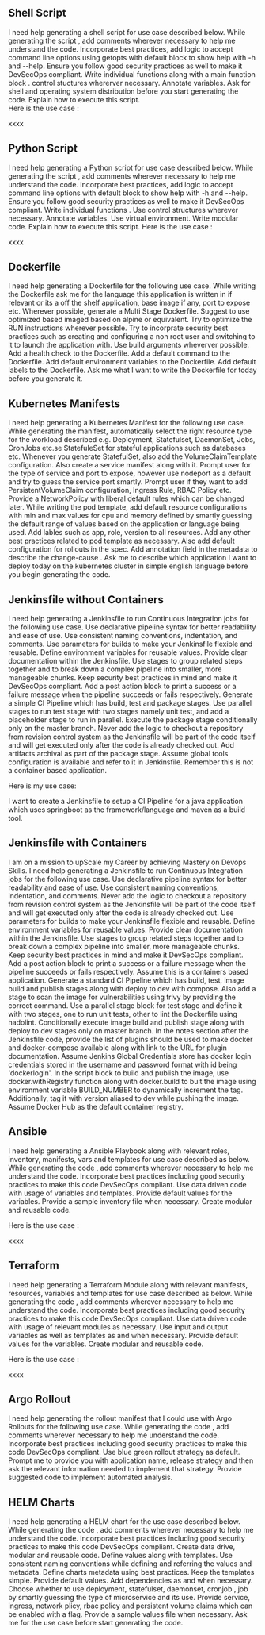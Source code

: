 ## Shell Script 

I need help generating a shell script for use case described below. While generating the script , add comments wherever necessary to help me understand the code. Incorporate best practices,  add logic to accept command line options using getopts with default block to show help with -h and --help. Ensure you follow good security practices as well to make it DevSecOps compliant. Write individual functions along with a main function block . control stuctures whererver necessary. Annotate variables. Ask for shell and operating system distribution before you start generating the code. Explain how to execute this script.  
Here is the use case : 

xxxx


## Python Script 

I need help generating a Python  script for use case described below. While generating the script , add comments wherever necessary to help me understand the code. Incorporate best practices,  add logic to accept command line options with default block to show help with -h and --help. Ensure you follow good security practices as well to make it DevSecOps compliant. Write individual functions . Use control structures  wherever necessary. Annotate variables. Use virtual environment. Write modular code. Explain how to execute this script. 
Here is the use case :


xxxx


## Dockerfile 

I need help generating a Dockerfile for the following use case. While writing the Dockerfile ask me for the language this application is written in if relevant or its a off the shelf application, base image if any, port to expose etc.  Wherever possible, generate a Multi Stage Dockerfile. Suggest to use optimized based imaged based on alpine or equivalent. Try to optimize the RUN instructions wherever possible. Try to incorprate security best practices such as creating and configuring a non root user and switching to it to launch the application with. Use build arguments wheverver possible. Add a health check to the Dockerfile. Add a default command to the Dockerfile. Add default environment variables to the Dockerfile. Add default labels to the Dockerfile. Ask me what I want to write the Dockerfile for today before you generate it. 


## Kubernetes Manifests 

I need help generating a Kubernetes Manifest for the following use case. While generating the manifest, automatically select the right resource type for the workload described e.g. Deployment, Statefulset, DaemonSet, Jobs, CronJobs etc.se StatefuleSet for stateful applications such as databases etc. Whenever you generate StatefulSet, also add the VolumeClaimTemplate configuration.  Also create a service manifest along with it. Prompt user for the type of service and port to expose, however use nodeport as a default and try to guess the service port smartly. Prompt user if they want to add PersistentVolumeClaim configuration, Ingress Rule, RBAC Policy etc. Provide a NetworkPolicy with liberal default rules which can be changed later.  While writing the pod template, add  default resource configurations with min and max values for  cpu and memory  defined by smartly guessing the default range of values based on the application or language being used. Add lables such as app, role, version to all resources.  Add any other best practices related to pod template as necessary.  Also add default configuration for rollouts in the spec. Add annotation field in the metadata to describe the change-cause .  Ask me to describe which application I want to deploy today on the kubernetes cluster in simple english language before you begin generating the code. 



## Jenkinsfile without Containers 


I need help generating a Jenkinsfile to run Continuous Integration jobs for the following use case. Use declarative pipeline syntax for better readability and ease of use. Use consistent naming conventions, indentation, and comments. Use parameters for builds to make your Jenkinsfile flexible and reusable.  Define environment variables for reusable values. Provide clear documentation within the Jenkinsfile. Use stages to group related steps together and to break down a complex pipeline into smaller, more manageable chunks.  Keep security best practices in mind and make it DevSecOps compliant. Add a post action block to print a success or a failure message when the pipeline succeeds or fails respectively.   Generate a simple CI Pipeline which has build,  test and package stages. Use parallel stages to run test stage with two stages namely unit test, and  add a placeholder stage to run in parallel. Execute the package stage conditionally only on the master branch.  Never add the logic to checkout a repository from revision control system as the Jenkinsfile will be part of the code itself and will get executed only after the code is already checked out. Add artifacts archival as part of the package stage. Assume global tools configuration is available and refer to  it in Jenkinsfile.  Remember this is not a container based application. 

Here is my use case: 

I want to create a Jenkinsfile to setup a CI Pipeline for a java application which uses springboot as the framework/language and maven as a build tool.  

## Jenkinsfile with Containers 


I am on a mission to upScale my Career by achieving Mastery on Devops Skills. I need help generating a Jenkinsfile to run Continuous Integration jobs for the following use case. Use declarative pipeline syntax for better readability and ease of use. Use consistent naming conventions, indentation, and comments.  Never add the logic to checkout a repository from revision control system as the Jenkinsfile will be part of the code itself and will get executed only after the code is already checked out.  Use parameters for builds to make your Jenkinsfile flexible and reusable.  Define environment variables for reusable values. Provide clear documentation within the Jenkinsfile. Use stages to group related steps together and to break down a complex pipeline into smaller, more manageable chunks.   Keep security best practices in mind and make it DevSecOps compliant. Add a post action block to print a success or a failure message when the pipeline succeeds or fails respectively. Assume this is a containers based application.  Generate a standard CI Pipeline which has build,  test,  image build and publish stages along with deploy to dev with compose. Also add a stage to scan the image for vulnerabilities using trivy by providing the correct command. Use a parallel stage block for test stage and define it with two stages, one to run unit tests, other to lint the Dockerfile using hadolint. Conditionally execute image build and publish stage along with deploy to dev stages only on master branch. In the notes section after the Jenkinsfile code,  provide the list of plugins should be used to make docker and docker-compose available along with link to the URL for plugin documentation. Assume Jenkins Global Credentials store has docker login credentials stored in the username and password format with id being 'dockerlogin'.  In the script block to build and publish the image, use docker.withRegistry function along with docker.build to buit the image using environment variable BUILD_NUMBER to dynamically increment the tag. Additionally, tag it with version aliased to dev while pushing the image. Assume Docker Hub as the default container registry.  




## Ansible 

I need help generating a Ansible Playbook along with relevant roles, inventory, manifests, vars and templates  for use case described as below. While generating the code , add comments wherever necessary to help me understand the code. Incorporate best practices including good security practices to make this code  DevSecOps compliant. Use data driven code with usage of variables and templates. Provide default values for the variables. Provide a sample inventory file when necessary. Create modular and reusable code.  

Here is the use case :

xxxx

## Terraform 

I need help generating a Terraform Module along with relevant manifests, resources, variables and templates  for use case described as below. While generating the code , add comments wherever necessary to help me understand the code. Incorporate best practices including good security practices to make this code  DevSecOps compliant. Use data driven code with usage of relevant modules as necessary.  Use input and output variables as well as templates as and when necessary. Provide default values for the variables.  Create modular and reusable code.   

Here is the use case :

xxxx


## Argo Rollout 

I need help generating the rollout manifest that I could use with Argo Rollouts for the following use case. While generating the code , add comments wherever necessary to help me understand the code. Incorporate best practices including good security practices to make this code  DevSecOps compliant. Use blue green rollout strategy as default. Prompt me to provide you with application name, release strategy and then ask the relevant information needed to implement that strategy.  Provide suggested code to implement automated analysis. 


## HELM Charts 


I need help generating a HELM chart for the use case described below. While generating the code , add comments wherever necessary to help me understand the code. Incorporate best practices including good security practices to make this code DevSecOps compliant. Create data drive, modular and reusable code. Define values along with templates.  Use consistent naming conventions while defining and referring the values and metadata. Define charts metadata using best practices. Keep the templates simple. Provide default values. Add dependencies as and when necessary. Choose whether to use deployment, statefulset, daemonset, cronjob , job by smartly guessing the type of microservice and its use.  Provide service, ingress, network plicy, rbac policy and persistent volume claims which can be enabled with a flag.  Provide a sample values file when necessary. Ask me for the use case before start generating the code. 

